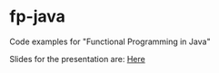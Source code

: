 # fp-java
Code examples for "Functional Programming in Java"

Slides for the presentation are: [Here][slides]

[slides]: https://martinsnyder.net/presentations/revealjs/fp-java.html
